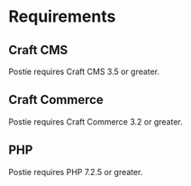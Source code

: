 # Requirements

## Craft CMS
Postie requires Craft CMS 3.5 or greater.

## Craft Commerce
Postie requires Craft Commerce 3.2 or greater.

## PHP
Postie requires PHP 7.2.5 or greater.